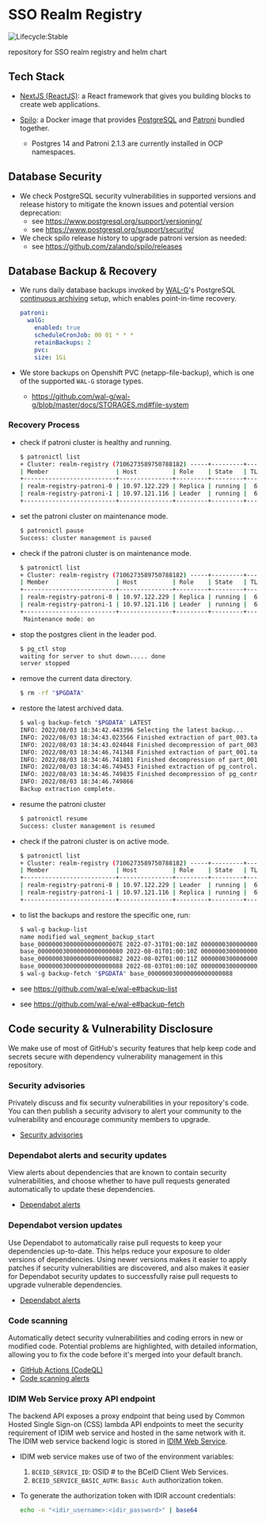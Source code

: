 # SSO Realm Registry

![Lifecycle:Stable](https://img.shields.io/badge/Lifecycle-Stable-97ca00)

repository for SSO realm registry and helm chart

## Tech Stack

- [NextJS (ReactJS)](https://nextjs.org/): a React framework that gives you building blocks to create web applications.
- [Spilo](https://github.com/zalando/spilo): a Docker image that provides [PostgreSQL](https://www.postgresql.org/) and [Patroni](https://github.com/zalando/patroni) bundled together.

  - Postgres 14 and Patroni 2.1.3 are currently installed in OCP namespaces.

## Database Security

- We check PostgreSQL security vulnerabilities in supported versions and release history to mitigate the known issues and potential version deprecation:
  - see https://www.postgresql.org/support/versioning/
  - see https://www.postgresql.org/support/security/
- We check spilo release history to upgrade patroni version as needed:
  - see https://github.com/zalando/spilo/releases

## Database Backup & Recovery

- We runs daily database backups invoked by [WAL-G](https://github.com/wal-g/wal-g)'s PostgreSQL [continuous archiving](https://www.postgresql.org/docs/9.6/continuous-archiving.html) setup, which enables point-in-time recovery.

  ```yaml
  patroni:
    walG:
      enabled: true
      scheduleCronJob: 00 01 * * *
      retainBackups: 2
      pvc:
      size: 1Gi
  ```

- We store backups on Openshift PVC (netapp-file-backup), which is one of the supported `WAL-G` storage types.
  - https://github.com/wal-g/wal-g/blob/master/docs/STORAGES.md#file-system

### Recovery Process

- check if patroni cluster is healthy and running.

  ```sh
  $ patronictl list
  + Cluster: realm-registry (7106273589750788182) -----+---------+----+-----------+
  | Member                   | Host          | Role    | State   | TL | Lag in MB |
  +--------------------------+---------------+---------+---------+----+-----------+
  | realm-registry-patroni-0 | 10.97.122.229 | Replica | running |  6 |         0 |
  | realm-registry-patroni-1 | 10.97.121.116 | Leader  | running |  6 |           |
  +--------------------------+---------------+---------+---------+----+-----------+
  ```

- set the patroni cluster on maintenance mode.

  ```sh
  $ patronictl pause
  Success: cluster management is paused
  ```

- check if the patroni cluster is on maintenance mode.

  ```sh
  $ patronictl list
  + Cluster: realm-registry (7106273589750788182) -----+---------+----+-----------+
  | Member                   | Host          | Role    | State   | TL | Lag in MB |
  +--------------------------+---------------+---------+---------+----+-----------+
  | realm-registry-patroni-0 | 10.97.122.229 | Replica | running |  6 |         0 |
  | realm-registry-patroni-1 | 10.97.121.116 | Leader  | running |  6 |           |
  +--------------------------+---------------+---------+---------+----+-----------+
   Maintenance mode: on
  ```

- stop the postgres client in the leader pod.

  ```sh
  $ pg_ctl stop
  waiting for server to shut down..... done
  server stopped
  ```

- remove the current data directory.

  ```sh
  $ rm -rf "$PGDATA"
  ```

- restore the latest archived data.

  ```sh
  $ wal-g backup-fetch "$PGDATA" LATEST
  INFO: 2022/08/03 18:34:42.443396 Selecting the latest backup...
  INFO: 2022/08/03 18:34:43.023566 Finished extraction of part_003.tar.lz4
  INFO: 2022/08/03 18:34:43.024048 Finished decompression of part_003.tar.lz4
  INFO: 2022/08/03 18:34:46.741348 Finished extraction of part_001.tar.lz4
  INFO: 2022/08/03 18:34:46.741801 Finished decompression of part_001.tar.lz4
  INFO: 2022/08/03 18:34:46.749453 Finished extraction of pg_control.tar.lz4
  INFO: 2022/08/03 18:34:46.749835 Finished decompression of pg_control.tar.lz4
  INFO: 2022/08/03 18:34:46.749866
  Backup extraction complete.
  ```

- resume the patroni cluster

  ```sh
  $ patronictl resume
  Success: cluster management is resumed
  ```

- check if the patroni cluster is on active mode.

  ```sh
  $ patronictl list
  + Cluster: realm-registry (7106273589750788182) -----+---------+----+-----------+
  | Member                   | Host          | Role    | State   | TL | Lag in MB |
  +--------------------------+---------------+---------+---------+----+-----------+
  | realm-registry-patroni-0 | 10.97.122.229 | Leader  | running |  6 |         0 |
  | realm-registry-patroni-1 | 10.97.121.116 | Replica | running |  6 |           |
  +--------------------------+---------------+---------+---------+----+-----------+
  ```

- to list the backups and restore the specific one, run:

  ```sh
  $ wal-g backup-list
  name modified wal_segment_backup_start
  base_00000003000000000000007E 2022-07-31T01:00:10Z 00000003000000000000007E
  base_000000030000000000000080 2022-08-01T01:00:10Z 000000030000000000000080
  base_000000030000000000000082 2022-08-02T01:00:11Z 000000030000000000000082
  base_000000030000000000000088 2022-08-03T01:00:10Z 000000030000000000000088
  $ wal-g backup-fetch "$PGDATA" base_000000030000000000000088
  ```

- see https://github.com/wal-e/wal-e#backup-list
- see https://github.com/wal-e/wal-e#backup-fetch

## Code security & Vulnerability Disclosure

We make use of most of GitHub's security features that help keep code and secrets secure with dependency vulnerability management in this repository.

### Security advisories

Privately discuss and fix security vulnerabilities in your repository's code. You can then publish a security advisory to alert your community to the vulnerability and encourage community members to upgrade.

- [Security advisories](https://github.com/bcgov/sso-realm-registry/security/advisories)

### Dependabot alerts and security updates

View alerts about dependencies that are known to contain security vulnerabilities, and choose whether to have pull requests generated automatically to update these dependencies.

- [Dependabot alerts](https://github.com/bcgov/sso-realm-registry/security/dependabot)

### Dependabot version updates

Use Dependabot to automatically raise pull requests to keep your dependencies up-to-date. This helps reduce your exposure to older versions of dependencies. Using newer versions makes it easier to apply patches if security vulnerabilities are discovered, and also makes it easier for Dependabot security updates to successfully raise pull requests to upgrade vulnerable dependencies.

- [Dependabot alerts](https://github.com/bcgov/sso-realm-registry/security/dependabot)

### Code scanning

Automatically detect security vulnerabilities and coding errors in new or modified code. Potential problems are highlighted, with detailed information, allowing you to fix the code before it's merged into your default branch.

- [GitHub Actions (CodeQL)](.github/workflows/codeql-analysis.yml)
- [Code scanning alerts](https://github.com/bcgov/sso-realm-registry/security/code-scanning)

### IDIM Web Service proxy API endpoint

The backend API exposes a proxy endpoint that being used by Common Hosted Single Sign-on (CSS) lambda API endpoints to meet the security requirement of IDIM web service and hosted in the same network with it. The IDIM web service backend logic is stored in [IDIM Web Service](./app/pages/api/bceid-service).

- IDIM web service makes use of two of the environment variables:
  1. `BCEID_SERVICE_ID`: OSID # to the BCeID Client Web Services.
  2. `BCEID_SERVICE_BASIC_AUTH`: `Basic Auth` authorization token.
- To generate the authorization token with IDIR account credentials:

  ```sh
  echo -n "<idir_username>:<idir_password>" | base64
  ```
